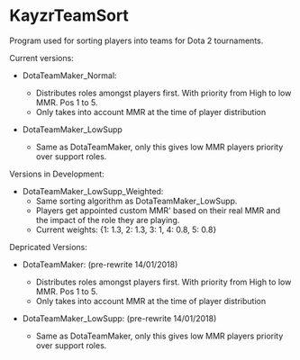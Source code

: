 # KayzrTeamSort
Program used for sorting players into teams for Dota 2 tournaments.

Current versions:

  * DotaTeamMaker_Normal:
    * Distributes roles amongst players first. With priority from High to low MMR. Pos 1 to 5.
    * Only takes into account MMR at the time of player distribution

  * DotaTeamMaker_LowSupp
    * Same as DotaTeamMaker, only this gives low MMR players priority over support roles.

Versions in Development:
  
  * DotaTeamMaker_LowSupp_Weighted:
    * Same sorting algorithm as DotaTeamMaker_LowSupp.
    * Players get appointed custom MMR' based on their real MMR and the impact of the role they are playing.
    * Current weights: {1: 1.3, 2: 1.3, 3: 1, 4: 0.8, 5: 0.8}

Depricated Versions:

  * DotaTeamMaker: (pre-rewrite 14/01/2018)
    * Distributes roles amongst players first. With priority from High to low MMR. Pos 1 to 5.
    * Only takes into account MMR at the time of player distribution

  * DotaTeamMaker_LowSupp: (pre-rewrite 14/01/2018)
    * Same as DotaTeamMaker, only this gives low MMR players priority over support roles.

